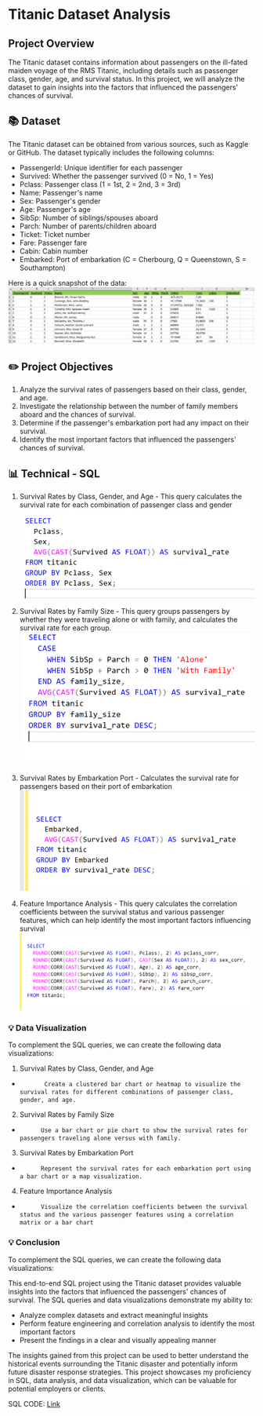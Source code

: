 # Titanic Dataset Analysis

## Project Overview
The Titanic dataset contains information about passengers on the ill-fated maiden voyage of the RMS Titanic, including details such as passenger class, gender, age, and survival status. In this project, we will analyze the dataset to gain insights into the factors that influenced the passengers' chances of survival.



## 📚 Dataset
The Titanic dataset can be obtained from various sources, such as Kaggle or GitHub. The dataset typically includes the following columns:
-	PassengerId: Unique identifier for each passenger
-	Survived: Whether the passenger survived (0 = No, 1 = Yes)
-	Pclass: Passenger class (1 = 1st, 2 = 2nd, 3 = 3rd)
-	Name: Passenger's name
-	Sex: Passenger's gender
-	Age: Passenger's age
-	SibSp: Number of siblings/spouses aboard
-	Parch: Number of parents/children aboard
-	Ticket: Ticket number
-	Fare: Passenger fare
-	Cabin: Cabin number
-	Embarked: Port of embarkation (C = Cherbourg, Q = Queenstown, S = Southampton)


Here is a quick snapshot of the data:
![Data Screenshot](Titanic_Dataset_Sample.JPG)



## ✏️ Project Objectives

1.	Analyze the survival rates of passengers based on their class, gender, and age.
2.	Investigate the relationship between the number of family members aboard and the chances of survival.
3.	Determine if the passenger's embarkation port had any impact on their survival.
4.	Identify the most important factors that influenced the passengers' chances of survival.




## 📊 Technical - SQL 

1. Survival Rates by Class, Gender, and Age - This query calculates the survival rate for each combination of passenger class and gender
           ![Data Screenshot](SQL1_Survival_Rate_byclass.png)
  	
2. Survival Rates by Family Size - This query groups passengers by whether they were traveling alone or with family, and calculates the survival rate for each group.
           ![Data Screenshot](SQl2_Survival_Rate_byFamilySize.png)

3. Survival Rates by Embarkation Port - Calculates the survival rate for passengers based on their port of embarkation
           ![Data Screenshot](SQL3_Survival_Rate_byEmbarkationPort.png)

4.  Feature Importance Analysis - This query calculates the correlation coefficients between the survival status and various passenger features, which can help identify the most important factors influencing survival
           ![Data Screenshot](SQ4_Feature_Importance_Analysis.png)

    


### 💡 Data Visualization

To complement the SQL queries, we can create the following data visualizations:
1.	Survival Rates by Class, Gender, and Age
-            Create a clustered bar chart or heatmap to visualize the survival rates for different combinations of passenger class, gender, and age.
2.	Survival Rates by Family Size
-           Use a bar chart or pie chart to show the survival rates for passengers traveling alone versus with family.
3.	Survival Rates by Embarkation Port
-           Represent the survival rates for each embarkation port using a bar chart or a map visualization.
4.	Feature Importance Analysis
-           Visualize the correlation coefficients between the survival status and the various passenger features using a correlation matrix or a bar chart

  


### 💡 Conclusion

To complement the SQL queries, we can create the following data visualizations:

This end-to-end SQL project using the Titanic dataset provides valuable insights into the factors that influenced the passengers' chances of survival. The SQL queries and data visualizations demonstrate my ability to:
-	Analyze complex datasets and extract meaningful insights
-	Perform feature engineering and correlation analysis to identify the most important factors
-	Present the findings in a clear and visually appealing manner

The insights gained from this project can be used to better understand the historical events surrounding the Titanic disaster and potentially inform future disaster response strategies. This project showcases my proficiency in SQL, data analysis, and data visualization, which can be valuable for potential employers or clients.



SQL CODE: [Link](https://github.com/dipshisingh31/Titanic_Dataset_Analysis/blob/0b77e128da523649e389398c026319c9dbe54282/TITANIC%20dataset%20analysis.sql)





